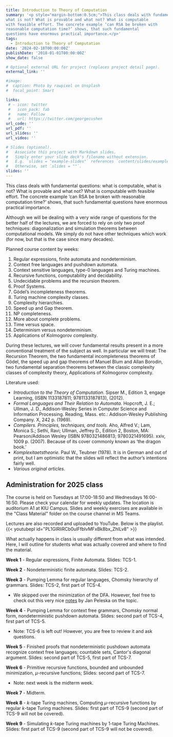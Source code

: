 ```yaml
---
title: Introduction to Theory of Computation
summary: '<p style="margin-bottom:0.5cm;">This class deals with fundamental questions: what is computable, 
what is not? What is provable and what not? What is computable 
with feasible effort. The concrete example ‘can RSA be broken with 
reasonable computation time?’ shows, that such fundamental 
questions have enormous practical importance.</p>'
tags:
  - Introduction to Theory of Computation 
date: '2024-02-18T00:00:00Z'
publishDate: '2018-01-01T00:00:00Z'
show_date: false

# Optional external URL for project (replaces project detail page).
external_link: ''

#image:
#  caption: Photo by rawpixel on Unsplash
#  focal_point: Smart

links:
 # - icon: twitter
 #   icon_pack: fab
 #   name: Follow
 #   url: https://twitter.com/georgecushen
url_code: ''
url_pdf: ''
url_slides: ''
url_video: ''

# Slides (optional).
#   Associate this project with Markdown slides.
#   Simply enter your slide deck's filename without extension.
#   E.g. `slides = "example-slides"` references `content/slides/example-slides.md`.
#   Otherwise, set `slides = ""`.
slides: ''
---
```


This class deals with fundamental questions: what is computable, 
what is not? What is provable and what not? What is computable 
with feasible effort. The concrete example ‘can RSA be broken with 
reasonable computation time?’ shows, that such fundamental 
questions have enormous practical importance.

Although we will be dealing with a very wide range of questions for the 
better half of the lectures, we are forced to rely on only two proof 
techniques: diagonalization and simulation theorems between 
computational models. We simply do not have other techniques 
which work (for now, but that is the case since many decades).

Planned course content by weeks:

1) Regular expressions, finite automata and 
nondeterminism.
2) Context free languages and pushdown automata.
3) Context sensitive languages, type-0 
languages and Turing machines.
4) Recursive functions, computability and 
decidability.
5) Undecidable problems and the recursion 
theorem.
6) Proof Systems.
7) Gödel’s incompleteness theorems.
8) Turing machine complexity classes.
9) Complexity hierarchies.
10) Speed up and Gap theorem.
11) NP completeness.
12) More about complete problems.
13) Time versus space.
14) Determinism versus nondeterminism.
15) Applications of Kolmogorov complexity.

During these lectures, we will cover fundamental results present in a more conventional 
treatment of the subject as well. In particular we will treat: The Recursion Theorem,
the two fundamental incompleteness theorems of Gödel, the speed up and gap theorems of Manuel Blum
and Allan Borodin, two fundamental separation theorems between the classic 
complexity classes of complexity theory, Applications of Kolmogorov complexity.

Literature used:

<ul style="list-style-type:disc;">
<li> <i>Introduction to the Theory of Computation.</i> Sipser M.,
Edition	3, engage Learning, (ISBN 1133187811; 9781133187813), (2012).</li>
<li> <i>Formal Languages and Their Relation to Automata.</i> Hopcroft, J. E.; Ullman, J. D., Addison-Wesley Series in Computer Science and Information Processing. Reading, Mass. etc.: Addison-Wesley Publishing Company. X, 242 p. (1969). </li>
<li> <i>Compilers. Principles, techniques, and tools.</i> 
Aho, Alfred V.; Lam, Monica S.; Sethi, Ravi; Ullman, Jeffrey D., Edition 2, Boston, MA: Pearson/Addison Wesley (ISBN 9780321486813; 9780321491695). xxiv, 1009 p. (2007). 
Because of its cover commonly known as ‘the dragon book.’</li>
<li><i>Komplexitaetstheorie.</i> Paul W., Teubner 
(1978). It is in German and out of print, but I am 
optimistic that the slides will reflect the author’s 
intentions fairly well.</li>
<li><i>Various original articles.</i></li>
</ul>

## Administration for 2025 class

The course is held on Tuesdays at 17:00-18:50 and Wednesdays 16:00-16:50. Please check your calendar for weekly updates. The location is auditorium A1 at KIU Campus. Slides and weekly exercises are available in the "Class Material" folder on the course channel in MS Teams.

Lectures are also recorded and uploaded to YouTube. Below is the playlist.
{{< youtubepl id="PL1GlRliRCb0ulFfblvMFxBk8bx_ZhlLv8" >}}
              
What actually happens in class is usually different from what was intended. Here, I will outline for students what was actually covered and where to find the material.

**Week 1** - Regular expressions, Finite Automata. Slides: TCS-1.


**Week 2** - Nondeterministic finite automata. Slides: TCS-2.

**Week 3** - Pumping Lemma for regular languages, Chomsky hierarchy of grammars. Slides: TCS-2, first part of TCS-4.
<ul style="list-style-type:disc;">
<li> We skipped over the minimization of the DFA. However, feel free to check out this very nice <a href='https://www.informatik.uni-bremen.de/agbs/lehre/ss05/pi2/hintergrund/minimize_dfa.pdf'><ins>notes</ins></a> by Jan Peleska on the topic.</li>
</ul>

**Week 4** - Pumping Lemma for context free grammars, Chomsky normal form, nondeterministic pushdown automata. Slides: second part of TCS-4, first part of TCS-5. 
<ul style="list-style-type:disc;">
<li> Note: TCS-6 is left out! However, you are free to review it and ask questions.</li>
</ul>

**Week 5** - Finished proofs that nondeterministic pushdown automata recognize context free languages; countable sets, Cantor's diagonal argument. Slides: second part of TCS-5, first part of TCS-7. 


**Week 6** - Primitive recursive functions, bounded and unbounded minimization, $\mu$-recursive functions;  Slides: second part of TCS-7. 
<ul style="list-style-type:disc;">
<li> Note: next week is the midterm week.</li>
</ul>

**Week 7** - Midterm.

**Week 8** - $k$-tape Turing machines, Computing $\mu$-recursive functions by regular $k$-tape Turing machines. Slides: first part of TCS-9 (second part of TCS-9 will not be covered).

**Week 9** - Simulating $k$-tape Turing machines by $1$-tape Turing Machines. Slides: first part of TCS-9 (second part of TCS-9 will not be covered). 

<!--
**Week 8** - Midterm. As seen in Figure 1, midterm was easy! {{< figure src="Midterm_ITC_2024.jpg" caption="Grade distribution for the midterm." numbered="true" >}}

**Week 9** - Simulation of Turing Machines by recursive functions. Slides: TCS-10. 

**Week 10** - Non-computable functions. Gödelisation. Halting problem. Rice's Theorem. Recursively enumerable languages. Slides: TCS-11. 

**Week 11** - Proof systems. Proof system for elementary number theory. Slides: TCS-12. 

**Week 12** - The two Gödel's incompleteness theorems. Slides: TCS-13.

**Week 13** - Computational resources: time and space. Deterministic complexity classes and their equivalent definitions. Time and space bounds for the 1 and 2-tape universal Turing machine. Slides: almost finished TCS-14.

**Week 14** - Time and space hierarchy theorems. Kolmogorov complexity. Slides: finished TCS-14, first half of TCS-15.

**Week 15** - Non time constructable functions. Language not acceptable in time less than $o(n^2)$. Non deterministic Turing machine and corresponding complexity classes. Linear Bounded Automata. Slides: finished TCS-15, some parts of TCS-16.

 Figure 2 shows the final distribution of points for the course after all the exams. {{< figure src="Fin_Gr_ITC_2024.jpg" caption="Final grade distribution for the course." numbered="true" >}}
 -->